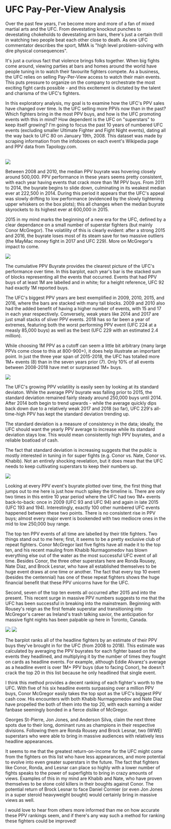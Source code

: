 # UFC Pay-Per-View Analysis

Over the past few years, I've become more and more of a fan of mixed martial arts and the UFC. From devestating knockout punches to devestating chokeholds to devestating arm bars, there's just a certain thrill in watching two people beat each other close to death. As one UFC commentator describes the sport, MMA is "high level problem-solving with dire physical consequences".

It's just a curious fact that violence brings folks together. When big fights come around, viewing parties at bars and homes around the world have people tuning in to watch their favourite fighters compete. As a business, the UFC relies on selling Pay-Per-View access to watch their main events. This puts pressure to organize on the company to orchestrate the most exciting fight cards possible - and this excitement is dictated by the talent and charisma of the UFC's fighters.

In this exploratory analysis, my goal is to examine how the UFC's PPV sales have changed over time. Is the UFC selling more PPVs now than in the past? Which fighters bring in the most PPV buys, and how is the UFC promoting events with this in mind? How dependent is the UFC on "superstars" to keep itself growing? I'm going to focus the past 10 years of numbered UFC events (excluding smaller Ultimate Fighter and Fight Night events), dating all the way back to UFC 80 on January 19th, 2008. This dataset was made by scraping information from the infoboxes on each event's Wikipedia page and PPV data from Tapology.com.

<br>
<img src="images\0.png"></img>

Between 2008 and 2010, the median PPV buyrate was hovering closely around 500,000. PPV performance in these years seems pretty consistent, with each year having events that crack more than 1M PPV buys. From 2011 to 2014, the buyrate begins to slide down, culminating in its weakest median ever at 222,500 in 2014. During this period it appears that the UFC's appeal was slowly drifting to low performance (evidenced by the slowly tightening upper whiskers on the box plots); this all changes when the median buyrate skyrockets to its highest ever at 600,000 in 2015.

2015 in my mind marks the beginning of a new era for the UFC, defined by a clear dependance on a small number of superstar fighters (but mainly Conor McGregor). The volatility of this is clearly evident: after a strong 2015 and 2016, the buyrate loses most of its steam save for two massive outliers (the MayMac money fight in 2017 and UFC 229). More on McGregor's impact to come.

<!-- <img src="images\1.png"></img> -->
<img src="images\2.png"></img>

The cumulative PPV Buyrate provides the clearest picture of the UFC's performance over time. In this barplot, each year's bar is the stacked sum of blocks representing all the events that occurred. Events that had PPV buys of at least 1M are labelled and in white; for a height reference, UFC 92 had exactly 1M reported buys.

The UFC's biggest PPV years are best exemplified in 2009, 2010, 2015, and 2016, where the bars are stacked with many tall blocks. 2009 and 2010 also had the added benefit of having a higher number of events, with 15 and 17 in each year respectively. Conversely, weak years like 2014 and 2017 are just small stacks of sliver PPV events. 2018 has so far been a year of extremes, featuring both the worst performing PPV event (UFC 224 at a measly 85,000 buys) as well as the best (UFC 229 with an estimated 2.4 million).

While choosing 1M PPV as a cutoff can seem a little bit arbitrary (many large PPVs come close to this at 800-900+), it does help illustrate an important point. In just the three year span of 2015-2018, the UFC has totalled more 1M+ events (8) than in the seven years prior (7). Only 10% of all events between 2008-2018 have met or surprassed 1M+ buys.

<img src="images\9.png"></img>

The UFC's growing PPV volatility is easily seen by looking at its standard deviaton. While the average PPV buyrate was falling prior to 2015, the standard deviation remained fairly steady around 250,000 buys until 2014. After 2014 both begin to trend upwards - while the average quickly dips back down due to a relatively weak 2017 and 2018 (so far), UFC 229's all-time-high PPV has kept the standard deviation trending up.

The standard deviation is a measure of consistency in the data; ideally, the UFC should want the yearly PPV average to increase while its standard deviation stays low. This would mean consistently high PPV buyrates, and a reliable boatload of cash.

The fact that standard deviation is increasing suggests that the public is mostly interested in tuning in for super fights (e.g. Conor vs. Nate, Conor vs. Khabib). Not an entirely shocking revelation, but it does mean that the UFC needs to keep cultivating superstars to keep their numbers up.

<!-- <img src="images\3.png"></img>
<img src="images\4.png"></img> -->
<img src="images\5.png"></img>

Looking at every PPV event's buyrate plotted over time, the first thing that jumps out to me here is just how much spikey the timeline is. There are only two times in this entire 10 year period where the UFC had two 1M+ events back-to-back: once in 2009 (UFC 93 and UFC 94) and again in late 2015 (UFC 193 and 194). Interestingly, exactly 100 other numbered UFC events happened between these two points. There is no consistent rise in PPV buys; almost every major event is bookended with two mediocre ones in the mid to low 250,000 buy range.

The top ten PPV events of all time are labelled by their title fighters. Two things stand out to me here; first, it seems to be a pretty exclusive club of repeat fighters. Conor McGregor last five fights have all made it to the top ten, and his recent mauling from Khabib Nurmagomedov has blown everything else out of the water as the most successful UFC event of all time. Besides Conor, the three other superstars here are Ronda Rousey, Nate Diaz, and Brock Lesnar, who have all established themselves to be huge event draws at one time or another. The fact that every top 10 event (besides the centennial) has one of these repeat fighters shows the huge financial benefit that these PPV unicorns have for the UFC.

Second, seven of the top ten events all occurred after 2015 and into the present. This recent surge in massive PPV numbers suggests to me that the UFC has been successful in breaking into the mainstream. Beginning with Rousey's reign as the first female superstar and transitioning into McGregor's career as Ireland's trash talking savior, the anticipation for massive fight nights has been palpable up here in Toronto, Canada.

<img src="images\6.png"></img>
<img src="images\7.png"></img>

The barplot ranks all of the headline fighters by an estimate of their PPV buys they've brought in for the UFC (from 2008 to 2018). This estimate was calculated by averaging the PPV buyrates for each fighter based on the events they headlined, and multiplying it by the number of times they fought on cards as headline events. For example, although Eddie Alvarez's average as a headline event is over 1M+ PPV buys (due to facing Conor), he doesn't crack the top 20 in this list because he only headlined that single event.

I think this method provides a decent ranking of each fighter's worth to the UFC. With five of his six headline events surpassing over a million PPV buys, Conor McGregor easily takes the top spot as the UFC's biggest PPV cash cow. His encounters with both Khabib Nurmagomedov and Nate Diaz have propelled the both of them into the top 20, with each earning a wider fanbase seemingly bonded in a fierce dislike of McGregor. 

Georges St-Pierre, Jon Jones, and Anderson Silva, claim the next three spots due to their long, dominant runs as champions in their respective divisions. Following them are Ronda Rousey and Brock Lesnar, two (WWE) superstars who were able to bring in massive audiences with relatively less headline appearances.

It seems to me that the greatest return-on-income for the UFC might come from the fighters on this list who have less appearances, and more potential to evolve into even greater superstars in the future. The fact that fighters like Conor, Ronda, and Lesnar can place so highly with a lower number of fights speaks to the power of superfights to bring in crazy amounts of views. Examples of this in my mind are Khabib and Nate, who have proven themselves to be stone cold killers in their boughts against Conor. The potential return of Brock Lesnar to face Daniel Cormier (or even Jon Jones in a super steroid heavyweight bought) would certainly bring in massive views as well.

I would love to hear from others more informed than me on how accurate these PPV rankings seem, and if there's any way such a method for ranking these fighters could be improved!